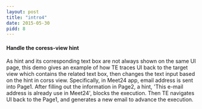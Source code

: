 ```yaml
---
layout: post
title: "intro4"
date: 2015-05-30
pidd: 8
---
```

#### Handle the coress-view hint
As hint and its corresponding text box are not always shown on the same UI page, this demo gives an example of how TE traces UI back to the target view which contains the related text box, then changes the text input based on the hint in corss view. Specifically, in Meet24 app, email address is sent into Page1. After filling out the information in Page2, a hint, 'This e-mail address is already use in Meet24', blocks the execution. Then TE navigates UI back to the Page1, and generates a new email to advance the execution.  